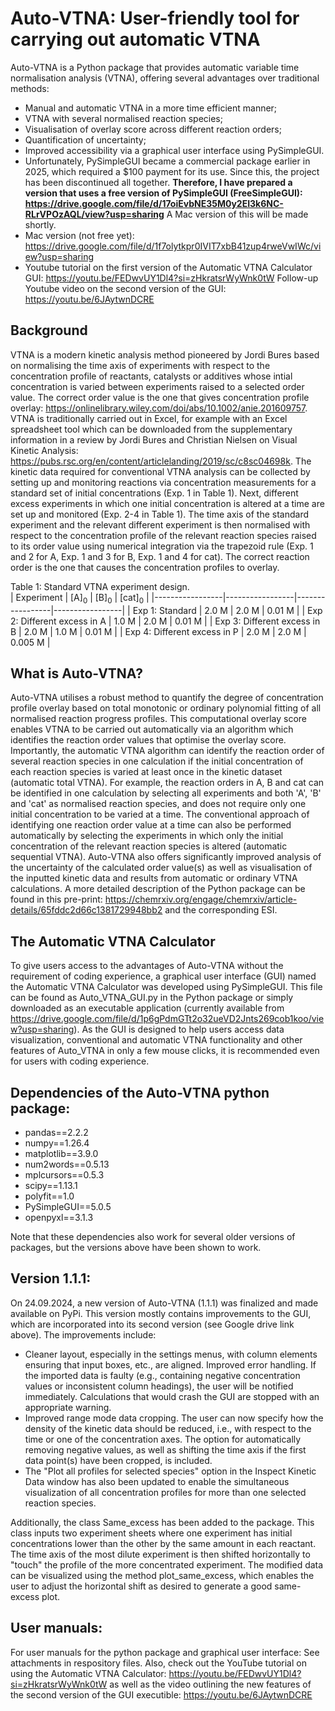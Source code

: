 # Auto-VTNA: User-friendly tool for carrying out automatic VTNA
Auto-VTNA is a Python package that provides automatic variable time normalisation analysis (VTNA), offering several advantages over traditional methods:
- Manual and automatic VTNA in a more time efficient manner;
- VTNA with several normalised reaction species;
- Visualisation of overlay score across different reaction orders;
- Quantification of uncertainty;
- Improved accessibility via a graphical user interface using PySimpleGUI.
- Unfortunately, PySimpleGUI became a commercial package earlier in 2025, which required a $100 payment for its use. Since this, the project has been discontinued all together. __Therefore, I have prepared a version that uses a free version of PySimpleGUI (FreeSimpleGUI): https://drive.google.com/file/d/17oiEvbNE35M0y2EI3k6NC-RLrVPOzAQL/view?usp=sharing__ A Mac version of this will be made shortly.
- Mac version (not free yet): https://drive.google.com/file/d/1f7olytkpr0IVIT7xbB41zup4rweVwIWc/view?usp=sharing
- Youtube tutorial on the first version of the Automatic VTNA Calculator GUI: https://youtu.be/FEDwvUY1Dl4?si=zHkratsrWyWnk0tW
Follow-up Youtube video on the second version of the GUI: https://youtu.be/6JAytwnDCRE

## Background
VTNA is a modern kinetic analysis method pioneered by Jordi Bures based on normalising the time axis of experiments with respect to the concentration profile of reactants, catalysts or additives whose intial concentration is varied between experiments raised to a selected order value. The correct order value is the one that gives concentration profile overlay: https://onlinelibrary.wiley.com/doi/abs/10.1002/anie.201609757. VTNA is traditionally carried out in Excel, for example with an Excel spreadsheet tool which can be downloaded from the supplementary information in a review by Jordi Bures and Christian Nielsen on Visual Kinetic Analysis: https://pubs.rsc.org/en/content/articlelanding/2019/sc/c8sc04698k. 
The kinetic data required for conventional VTNA analysis can be collected by setting up and monitoring reactions via concentration measurements for a standard set of initial concentrations (Exp. 1 in Table 1). Next, different excess experiments in which one initial concentration is altered at a time are set up and monitored (Exp. 2-4 in Table 1). The time axis of the standard experiment and the relevant different experiment is then normalised with respect to the concentration profile of the relevant reaction species raised to its order value using numerical integration via the trapezoid rule (Exp. 1 and 2 for A, Exp. 1 and 3 for B, Exp. 1 and 4 for cat). The correct reaction order is the one that causes the concentration profiles to overlay.

Table 1: Standard VTNA experiment design.  
| Experiment | [A]<sub>0</sub> | [B]<sub>0</sub> | [cat]<sub>0</sub> | 
|-----------------|-----------------|-----------------|-----------------|
| Exp 1: Standard | 2.0 M   | 2.0 M  | 0.01 M    | 
| Exp 2: Different excess in A  | 1.0 M   | 2.0 M  | 0.01 M  | 
| Exp 3: Different excess in B  | 2.0 M | 1.0 M    | 0.01 M   | 
| Exp 4: Different excess in P   | 2.0 M | 2.0 M    | 0.005 M   | 

## What is Auto-VTNA?
Auto-VTNA utilises a robust method to quantify the degree of concentration profile overlay based on total monotonic or ordinary polynomial fitting of all normalised reaction progress profiles. This computational overlay score enables VTNA to be carried out automatically via an algorithm which identifies the reaction order values that optimise the overlay score. Importantly, the automatic VTNA algorithm can identify the reaction order of several reaction species in one calculation if the initial concentration of each reaction species is varied at least once in the kinetic dataset (automatic total VTNA). For example, the reaction orders in A, B and cat can be identified in one calculation by selecting all experiments and both 'A', 'B' and 'cat' as normalised reaction species, and does not require only one initial concentration to be varied at a time. 
The conventional approach of identifying one reaction order value at a time can also be performed automatically by selecting the experiments in which only the initial concentration of the relevant reaction species is altered (automatic sequential VTNA). Auto-VTNA also offers significantly improved analysis of the uncertainty of the calculated order value(s) as well as visualisation of the inputted kinetic data and results from automatic or ordinary VTNA calculations. A more detailed description of the Python package can be found in this pre-print: https://chemrxiv.org/engage/chemrxiv/article-details/65fddc2d66c1381729948bb2 and the corresponding ESI. 

## The Automatic VTNA Calculator
To give users access to the advantages of Auto-VTNA without the requirement of coding experience, a graphical user interface (GUI) named the Automatic VTNA Calculator was developed using PySimpleGUI. This file can be found as Auto_VTNA_GUI.py in the Python package or simply downloaded as an executable application (currently available from https://drive.google.com/file/d/1p6gPdmGTt2o32ueVD2Jnts269cob1koo/view?usp=sharing). As the GUI is designed to help users access data visualization, conventional and automatic VTNA functionality and other features of Auto_VTNA in only a few mouse clicks, it is recommended even for users with coding experience. 

## Dependencies of the Auto-VTNA python package:
- pandas==2.2.2
- numpy==1.26.4
- matplotlib==3.9.0
- num2words==0.5.13
- mplcursors==0.5.3
- scipy==1.13.1
- polyfit==1.0
- PySimpleGUI==5.0.5
- openpyxl==3.1.3

Note that these dependencies also work for several older versions of packages, but the versions above have been shown to work.

## Version 1.1.1:
On 24.09.2024, a new version of Auto-VTNA (1.1.1) was finalized and made available on PyPi. This version mostly contains improvements to the GUI, which are incorporated into its second version (see Google drive link above). The improvements include: 

- Cleaner layout, especially in the settings menus, with column elements ensuring that input boxes, etc., are aligned. Improved error handling. If the imported data is faulty (e.g., containing negative concentration values or inconsistent column headings), the user will be notified immediately. Calculations that would crash the GUI are stopped with an appropriate warning.
- Improved range mode data cropping. The user can now specify how the density of the kinetic data should be reduced, i.e., with respect to the time or one of the concentration axes. The option for automatically removing negative values, as well as shifting the time axis if the first data point(s) have been cropped, is included.
- The "Plot all profiles for selected species" option in the Inspect Kinetic Data window has also been updated to enable the simultaneous visualization of all concentration profiles for more than one selected reaction species.

Additionally, the class Same_excess has been added to the package. This class inputs two experiment sheets where one experiment has initial concentrations lower than the other by the same amount in each reactant. The time axis of the most dilute experiment is then shifted horizontally to "touch" the profile of the more concentrated experiment. The modified data can be visualized using the method plot_same_excess, which enables the user to adjust the horizontal shift as desired to generate a good same-excess plot.

## User manuals:

For user manuals for the python package and graphical user interface: See attachments in respository files. 
Also, check out the YouTube tutorial on using the Automatic VTNA Calculator: https://youtu.be/FEDwvUY1Dl4?si=zHkratsrWyWnk0tW as well as the video outlining the new features of the second version of the GUI executible: https://youtu.be/6JAytwnDCRE

